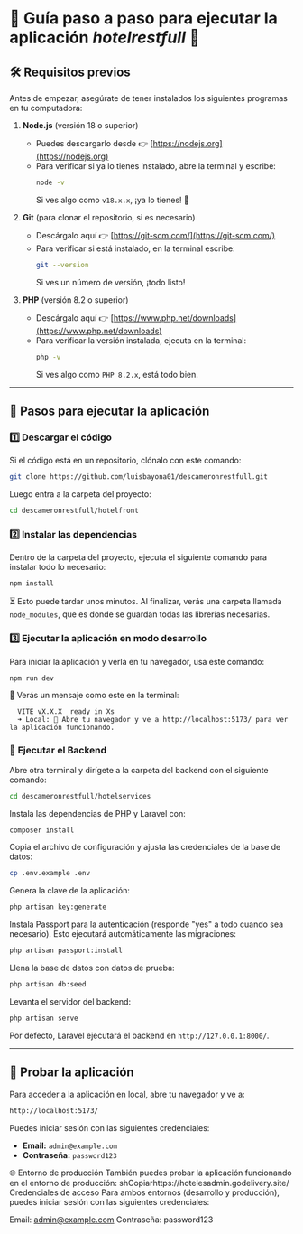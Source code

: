 # 📖 Guía paso a paso para ejecutar la aplicación *hotelrestfull* 🏨

## 🛠️ **Requisitos previos**

Antes de empezar, asegúrate de tener instalados los siguientes programas en tu computadora:

1. **Node.js** (versión 18 o superior)

   - Puedes descargarlo desde 👉 [https://nodejs.org](https://nodejs.org)
   - Para verificar si ya lo tienes instalado, abre la terminal y escribe:
     ```sh
     node -v
     ```
     Si ves algo como `v18.x.x`, ¡ya lo tienes! 🎉

2. **Git** (para clonar el repositorio, si es necesario)

   - Descárgalo aquí 👉 [https://git-scm.com/](https://git-scm.com/)
   - Para verificar si está instalado, en la terminal escribe:
     ```sh
     git --version
     ```
     Si ves un número de versión, ¡todo listo!

3. **PHP** (versión 8.2 o superior)

   - Descárgalo aquí 👉 [https://www.php.net/downloads](https://www.php.net/downloads)
   - Para verificar la versión instalada, ejecuta en la terminal:
     ```sh
     php -v
     ```
     Si ves algo como `PHP 8.2.x`, está todo bien.

---

## 🚀 **Pasos para ejecutar la aplicación**

### 1️⃣ **Descargar el código**

Si el código está en un repositorio, clónalo con este comando:

```sh
git clone https://github.com/luisbayona01/descameronrestfull.git
```

Luego entra a la carpeta del proyecto:

```sh
cd descameronrestfull/hotelfront
```

### 2️⃣ **Instalar las dependencias**

Dentro de la carpeta del proyecto, ejecuta el siguiente comando para instalar todo lo necesario:

```sh
npm install
```

⏳ Esto puede tardar unos minutos. Al finalizar, verás una carpeta llamada `node_modules`, que es donde se guardan todas las librerías necesarias.

### 3️⃣ **Ejecutar la aplicación en modo desarrollo**

Para iniciar la aplicación y verla en tu navegador, usa este comando:

```sh
npm run dev
```

🔹 Verás un mensaje como este en la terminal:

```
  VITE vX.X.X  ready in Xs
  ➜ Local: 📌 Abre tu navegador y ve a http://localhost:5173/ para ver la aplicación funcionando.
```

### 🔹 **Ejecutar el Backend**

Abre otra terminal y dirígete a la carpeta del backend con el siguiente comando:

```sh
cd descameronrestfull/hotelservices
```

Instala las dependencias de PHP y Laravel con:

```sh
composer install
```

Copia el archivo de configuración y ajusta las credenciales de la base de datos:

```sh
cp .env.example .env
```

Genera la clave de la aplicación:

```sh
php artisan key:generate
```

Instala Passport para la autenticación (responde "yes" a todo cuando sea necesario). Esto ejecutará automáticamente las migraciones:

```sh
php artisan passport:install
```

Llena la base de datos con datos de prueba:

```sh
php artisan db:seed
```

Levanta el servidor del backend:

```sh
php artisan serve
```

Por defecto, Laravel ejecutará el backend en `http://127.0.0.1:8000/`.

---

## 🔹 **Probar la aplicación**

Para acceder a la aplicación en local, abre tu navegador y ve a:

```sh
http://localhost:5173/
```

Puedes iniciar sesión con las siguientes credenciales:

- **Email:** `admin@example.com`
- **Contraseña:** `password123`

🌐 Entorno de producción
También puedes probar la aplicación funcionando en el entorno de producción:
shCopiarhttps://hotelesadmin.godelivery.site/
Credenciales de acceso
Para ambos entornos (desarrollo y producción), puedes iniciar sesión con las siguientes credenciales:

Email: admin@example.com
Contraseña: password123


